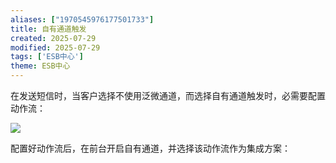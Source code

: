 ```yaml
---
aliases: ["1970545976177501733"]
title: 自有通道触发
created: 2025-07-29
modified: 2025-07-29
tags: ['ESB中心']
theme: ESB中心
---
```


在发送短信时，当客户选择不使用泛微通道，而选择自有通道触发时，必需要配置动作流：

![](https://myhelpdoc.oss-cn-heyuan.aliyuncs.com/mdimages/df099acc1c44c4d4870c43e773e1d531.jpg)

配置好动作流后，在前台开启自有通道，并选择该动作流作为集成方案：

